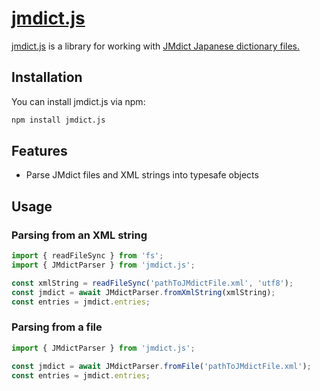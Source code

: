 # [jmdict.js](https://www.npmjs.com/package/jmdict.js)

[jmdict.js](https://www.npmjs.com/package/jmdict.js) is a library for working with [JMdict Japanese dictionary files.](http://www.edrdg.org/wiki/index.php/JMdict-EDICT_Dictionary_Project)

## Installation

You can install jmdict.js via npm:

```bash
npm install jmdict.js
```

## Features

-   Parse JMdict files and XML strings into typesafe objects

## Usage

### Parsing from an XML string

```typescript
import { readFileSync } from 'fs';
import { JMdictParser } from 'jmdict.js';

const xmlString = readFileSync('pathToJMdictFile.xml', 'utf8');
const jmdict = await JMdictParser.fromXmlString(xmlString);
const entries = jmdict.entries;
```

### Parsing from a file

```typescript
import { JMdictParser } from 'jmdict.js';

const jmdict = await JMdictParser.fromFile('pathToJMdictFile.xml');
const entries = jmdict.entries;
```
